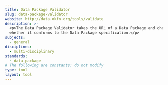 ```yaml
---
title: Data Package Validator
slug: data-package-validator
website: http://data.okfn.org/tools/validate
description: >-
  <p>The Data Package Validator takes the URL of a Data Package and checks
  whether it conforms to the Data Package specification.</p>
subjects:
  - general
disciplines:
  - multi-disciplinary
standards:
  - data-package
# The following are constants: do not modify
type: tool
layout: tool
---
```

